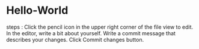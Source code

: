 # Hello-World
steps :
Click the pencil icon in the upper right corner of the file view to edit.
In the editor, write a bit about yourself.
Write a commit message that describes your changes.
Click Commit changes button.
